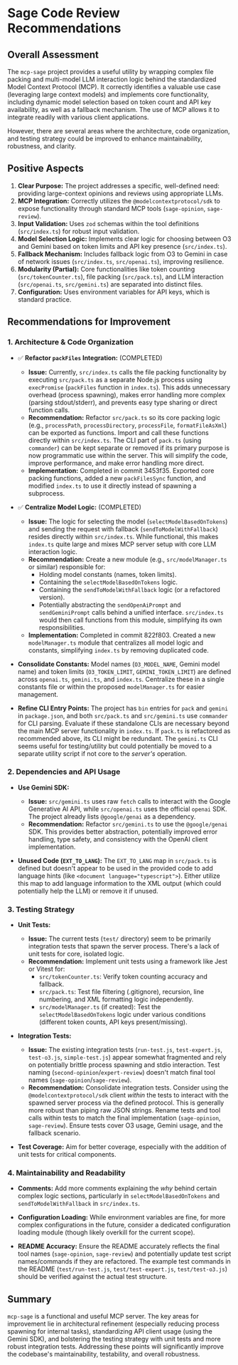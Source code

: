 # Sage Code Review Recommendations

## Overall Assessment

The `mcp-sage` project provides a useful utility by wrapping complex file packing and multi-model LLM interaction logic behind the standardized Model Context Protocol (MCP). It correctly identifies a valuable use case (leveraging large context models) and implements core functionality, including dynamic model selection based on token count and API key availability, as well as a fallback mechanism. The use of MCP allows it to integrate readily with various client applications.

However, there are several areas where the architecture, code organization, and testing strategy could be improved to enhance maintainability, robustness, and clarity.

## Positive Aspects

1. **Clear Purpose:** The project addresses a specific, well-defined need: providing large-context opinions and reviews using appropriate LLMs.
2. **MCP Integration:** Correctly utilizes the `@modelcontextprotocol/sdk` to expose functionality through standard MCP tools (`sage-opinion`, `sage-review`).
3. **Input Validation:** Uses `zod` schemas within the tool definitions (`src/index.ts`) for robust input validation.
4. **Model Selection Logic:** Implements clear logic for choosing between O3 and Gemini based on token limits and API key presence (`src/index.ts`).
5. **Fallback Mechanism:** Includes fallback logic from O3 to Gemini in case of network issues (`src/index.ts`, `src/openai.ts`), improving resilience.
6. **Modularity (Partial):** Core functionalities like token counting (`src/tokenCounter.ts`), file packing (`src/pack.ts`), and LLM interaction (`src/openai.ts`, `src/gemini.ts`) are separated into distinct files.
7. **Configuration:** Uses environment variables for API keys, which is standard practice.

## Recommendations for Improvement

### 1. Architecture & Code Organization

- ✅ **Refactor `packFiles` Integration:** (COMPLETED)
  - **Issue:** Currently, `src/index.ts` calls the file packing functionality by executing `src/pack.ts` as a separate Node.js process using `execPromise` (`packFiles` function in `index.ts`). This adds unnecessary overhead (process spawning), makes error handling more complex (parsing stdout/stderr), and prevents easy type sharing or direct function calls.
  - **Recommendation:** Refactor `src/pack.ts` so its core packing logic (e.g., `processPath`, `processDirectory`, `processFile`, `formatFileAsXml`) can be exported as functions. Import and call these functions directly within `src/index.ts`. The CLI part of `pack.ts` (using `commander`) can be kept separate or removed if its primary purpose is now programmatic use within the server. This will simplify the code, improve performance, and make error handling more direct.
  - **Implementation:** Completed in commit 3453f35. Exported core packing functions, added a new `packFilesSync` function, and modified `index.ts` to use it directly instead of spawning a subprocess.

- ✅ **Centralize Model Logic:** (COMPLETED)
  - **Issue:** The logic for selecting the model (`selectModelBasedOnTokens`) and sending the request with fallback (`sendToModelWithFallback`) resides directly within `src/index.ts`. While functional, this makes `index.ts` quite large and mixes MCP server setup with core LLM interaction logic.
  - **Recommendation:** Create a new module (e.g., `src/modelManager.ts` or similar) responsible for:
    - Holding model constants (names, token limits).
    - Containing the `selectModelBasedOnTokens` logic.
    - Containing the `sendToModelWithFallback` logic (or a refactored version).
    - Potentially abstracting the `sendOpenAiPrompt` and `sendGeminiPrompt` calls behind a unified interface.
    `src/index.ts` would then call functions from this module, simplifying its own responsibilities.
  - **Implementation:** Completed in commit 822f803. Created a new `modelManager.ts` module that centralizes all model logic and constants, simplifying `index.ts` by removing duplicated code.

- **Consolidate Constants:** Model names (`O3_MODEL_NAME`, Gemini model name) and token limits (`O3_TOKEN_LIMIT`, `GEMINI_TOKEN_LIMIT`) are defined across `openai.ts`, `gemini.ts`, and `index.ts`. Centralize these in a single constants file or within the proposed `modelManager.ts` for easier management.

- **Refine CLI Entry Points:** The project has `bin` entries for `pack` and `gemini` in `package.json`, and both `src/pack.ts` and `src/gemini.ts` use `commander` for CLI parsing. Evaluate if these standalone CLIs are necessary beyond the main MCP server functionality in `index.ts`. If `pack.ts` is refactored as recommended above, its CLI might be redundant. The `gemini.ts` CLI seems useful for testing/utility but could potentially be moved to a separate utility script if not core to the *server's* operation.

### 2. Dependencies and API Usage

- **Use Gemini SDK:**
  - **Issue:** `src/gemini.ts` uses raw `fetch` calls to interact with the Google Generative AI API, while `src/openai.ts` uses the official `openai` SDK. The project already lists `@google/genai` as a dependency.
  - **Recommendation:** Refactor `src/gemini.ts` to use the `@google/genai` SDK. This provides better abstraction, potentially improved error handling, type safety, and consistency with the OpenAI client implementation.

- **Unused Code (`EXT_TO_LANG`):** The `EXT_TO_LANG` map in `src/pack.ts` is defined but doesn't appear to be used in the provided code to add language hints (like `<document language="typescript">`). Either utilize this map to add language information to the XML output (which could potentially help the LLM) or remove it if unused.

### 3. Testing Strategy

- **Unit Tests:**
  - **Issue:** The current tests (`test/` directory) seem to be primarily integration tests that spawn the server process. There's a lack of unit tests for core, isolated logic.
  - **Recommendation:** Implement unit tests using a framework like Jest or Vitest for:
    - `src/tokenCounter.ts`: Verify token counting accuracy and fallback.
    - `src/pack.ts`: Test file filtering (.gitignore), recursion, line numbering, and XML formatting logic independently.
    - `src/modelManager.ts` (if created): Test the `selectModelBasedOnTokens` logic under various conditions (different token counts, API keys present/missing).

- **Integration Tests:**
  - **Issue:** The existing integration tests (`run-test.js`, `test-expert.js`, `test-o3.js`, `simple-test.js`) appear somewhat fragmented and rely on potentially brittle process spawning and stdio interaction. Test naming (`second-opinion`/`expert-review`) doesn't match final tool names (`sage-opinion`/`sage-review`).
  - **Recommendation:** Consolidate integration tests. Consider using the `@modelcontextprotocol/sdk` client *within* the tests to interact with the spawned server process via the defined protocol. This is generally more robust than piping raw JSON strings. Rename tests and tool calls within tests to match the final implementation (`sage-opinion`, `sage-review`). Ensure tests cover O3 usage, Gemini usage, and the fallback scenario.

- **Test Coverage:** Aim for better coverage, especially with the addition of unit tests for critical components.

### 4. Maintainability and Readability

- **Comments:** Add more comments explaining the *why* behind certain complex logic sections, particularly in `selectModelBasedOnTokens` and `sendToModelWithFallback` in `src/index.ts`.

- **Configuration Loading:** While environment variables are fine, for more complex configurations in the future, consider a dedicated configuration loading module (though likely overkill for the current scope).

- **README Accuracy:** Ensure the README accurately reflects the final tool names (`sage-opinion`, `sage-review`) and potentially update test script names/commands if they are refactored. The example test commands in the README (`test/run-test.js`, `test/test-expert.js`, `test/test-o3.js`) should be verified against the actual test structure.

## Summary

`mcp-sage` is a functional and useful MCP server. The key areas for improvement lie in architectural refinement (especially reducing process spawning for internal tasks), standardizing API client usage (using the Gemini SDK), and bolstering the testing strategy with unit tests and more robust integration tests. Addressing these points will significantly improve the codebase's maintainability, testability, and overall robustness.